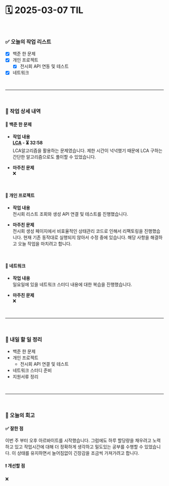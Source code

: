 # 🗓️ 2025-03-07 TIL

<br>

### ✅ 오늘의 작업 리스트  
- [x] 백준 한 문제
- [x] 개인 프로젝트
    - [x] 전시회 API 연동 및 테스트
- [x] 네트워크

<br>

---

<br>

### 📌 작업 상세 내역  

#### 🔹 백준 한 문제
- **작업 내용**<br>
**[LCA](https://www.acmicpc.net/problem/11437) - ⏳ 32:58**<br>
LCA알고리즘을 활용하는 문제였습니다. 제한 시간이 넉넉했기 때문에 LCA 구하는 간단한 알고리즘으로도 풀이할 수 있었습니다.

- **마주친 문제**<br>
❌

<br>

#### 🔹 개인 프로젝트
- **작업 내용**<br>
전시회 리스트 조회와 생성 API 연결 및 테스트를 진행했습니다.

- **마주친 문제**<br>
전시회 생성 페이지에서 비효율적인 상태관리 코드로 인해서 리팩토링을 진행했습니다. 현재 기존 동작대로 실행되지 않아서 수정 중에 있습니다. 해당 사항을 해결하고 오늘 작업을 마치려고 합니다.

<br>

#### 🔹 네트워크
- **작업 내용**<br>
일요일에 있을 네트워크 스터디 내용에 대한 복습을 진행했습니다.

- **마주친 문제**<br>
❌

<br>

---

<br>

### 🚀 내일 할 일 정리  

- 백준 한 문제
- 개인 프로젝트
    - 전시회 API 연결 및 테스트
- 네트워크 스터디 준비
- 지원서류 정리  

<br>

---

<br>

### 🧐 오늘의 회고  

#### ✅ 잘한 점
이번 주 부터 오후 아르바이트를 시작했습니다. 그럼에도 하루 할당량을 채우려고 노력하고 있고 작업시간에 대해 더 정확하게 생각하고 밀도있는 공부를 수행할 수 있었습니다. 이 상태를 유지하면서 늘어짐없이 긴장감을 조금씩 가져가려고 합니다. 

#### ❗ 개선할 점
❌



<br><br><br>